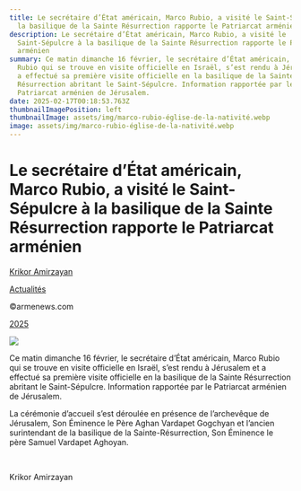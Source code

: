 ```yaml
---
title: Le secrétaire d’État américain, Marco Rubio, a visité le Saint-Sépulcre à
  la basilique de la Sainte Résurrection rapporte le Patriarcat arménien
description: Le secrétaire d’État américain, Marco Rubio, a visité le
  Saint-Sépulcre à la basilique de la Sainte Résurrection rapporte le Patriarcat
  arménien
summary: Ce matin dimanche 16 février, le secrétaire d’État américain, Marco
  Rubio qui se trouve en visite officielle en Israël, s’est rendu à Jérusalem et
  a effectué sa première visite officielle en la basilique de la Sainte
  Résurrection abritant le Saint-Sépulcre. Information rapportée par le
  Patriarcat arménien de Jérusalem.
date: 2025-02-17T00:18:53.763Z
thumbnailImagePosition: left
thumbnailImage: assets/img/marco-rubio-église-de-la-nativité.webp
image: assets/img/marco-rubio-église-de-la-nativité.webp
---
```

<!--StartFragment-->

# Le secrétaire d’État américain, Marco Rubio, a visité le Saint-Sépulcre à la basilique de la Sainte Résurrection rapporte le Patriarcat arménien

[Krikor Amirzayan](https://www.armenews.com/author/krikor56/)

[Actualités](https://www.armenews.com/categorie/actualites/)

©armenews.com

[2025](https://www.armenews.com/le-secretaire-detat-americain-marco-rubio-a-visite-le-saint-sepulcre-a-la-basilique-de-la-sainte-resurrection-rapporte-le-patriarcat-armenien/)

![](https://www.armenews.com/wp-content/uploads/2025/02/3443.jpg)

Ce matin dimanche 16 février, le secrétaire d’État américain, Marco Rubio qui se trouve en visite officielle en Israël, s’est rendu à Jérusalem et a effectué sa première visite officielle en la basilique de la Sainte Résurrection abritant le Saint-Sépulcre. Information rapportée par le Patriarcat arménien de Jérusalem.

La cérémonie d’accueil s’est déroulée en présence de l’archevêque de Jérusalem, Son Éminence le Père Aghan Vardapet Gogchyan et l’ancien surintendant de la basilique de la Sainte-Résurrection, Son Éminence le père Samuel Vardapet Aghoyan.

 

Krikor Amirzayan

<!--EndFragment-->